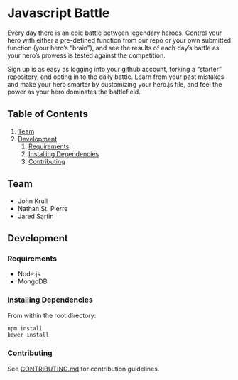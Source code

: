 # Javascript Battle

Every day there is an epic battle between legendary heroes.  Control your hero with either a pre-defined function from our repo or your own submitted function (your hero’s “brain”), and see the results of each day’s battle as your hero’s prowess is tested against the competition.

Sign up is as easy as logging into your github account, forking a “starter” repository, and opting in to the daily battle.  Learn from your past mistakes and make your hero smarter by customizing your hero.js file, and feel the power as your hero dominates the battlefield.


## Table of Contents

1. [Team](#team)
1. [Development](#development)
	1. [Requirements](#requirements)
    1. [Installing Dependencies](#installing-dependencies)
    1. [Contributing](#contributing)


## Team

- John Krull
- Nathan St. Pierre
- Jared Sartin


## Development

### Requirements
- Node.js
- MongoDB

### Installing Dependencies

From within the root directory:

```sh
npm install
bower install
```

### Contributing

See [CONTRIBUTING.md](CONTRIBUTING.md) for contribution guidelines.